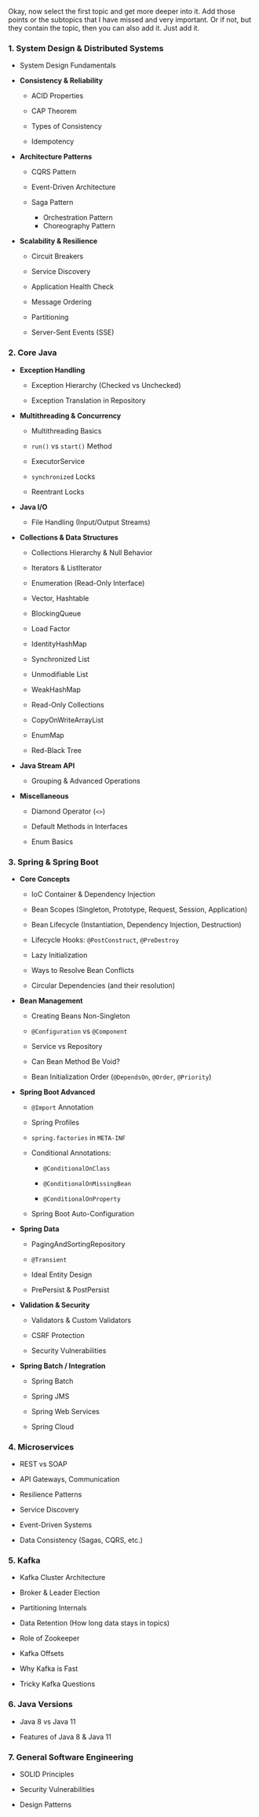 Okay, now select the first topic and get more deeper into it. Add those points or the subtopics that I have missed and very important. Or if not, but they contain the topic, then you can also add it. Just add it.

 ### 1. **System Design & Distributed Systems**
 
 
- System Design Fundamentals
 
- **Consistency & Reliability** 
 
  - ACID Properties
 
  - CAP Theorem
 
  - Types of Consistency
 
  - Idempotency
 

 
 
- **Architecture Patterns** 
 
  - CQRS Pattern
 
  - Event-Driven Architecture
 
  - Saga Pattern
	  - Orchestration Pattern
	  - Choreography Pattern
 

 
 
- **Scalability & Resilience** 
 
  - Circuit Breakers
 
  - Service Discovery
 
  - Application Health Check
 
  - Message Ordering
 
  - Partitioning
 
  - Server-Sent Events (SSE)
 

 
 

  
### 2. **Core Java**
 
 
- **Exception Handling** 
 
  - Exception Hierarchy (Checked vs Unchecked)
 
  - Exception Translation in Repository
 

 
 
- **Multithreading & Concurrency** 
 
  - Multithreading Basics
 
  - `run()` vs `start()` Method
 
  - ExecutorService
 
  - `synchronized` Locks
 
  - Reentrant Locks
 

 
 
- **Java I/O** 
 
  - File Handling (Input/Output Streams)
 

 
 
- **Collections & Data Structures** 
 
  - Collections Hierarchy & Null Behavior
 
  - Iterators & ListIterator
 
  - Enumeration (Read-Only Interface)
 
  - Vector, Hashtable
 
  - BlockingQueue
 
  - Load Factor
 
  - IdentityHashMap
 
  - Synchronized List
 
  - Unmodifiable List
 
  - WeakHashMap
 
  - Read-Only Collections
 
  - CopyOnWriteArrayList
 
  - EnumMap
 
  - Red-Black Tree
 

 
 
- **Java Stream API** 
 
  - Grouping & Advanced Operations
 

 
 
- **Miscellaneous** 
 
  - Diamond Operator (`<>`)
 
  - Default Methods in Interfaces
 
  - Enum Basics
 

 
 

  
### 3. **Spring & Spring Boot**
 
 
- **Core Concepts** 
 
  - IoC Container & Dependency Injection
 
  - Bean Scopes (Singleton, Prototype, Request, Session, Application)
 
  - Bean Lifecycle (Instantiation, Dependency Injection, Destruction)
 
  - Lifecycle Hooks: `@PostConstruct`, `@PreDestroy`
 
  - Lazy Initialization
 
  - Ways to Resolve Bean Conflicts
 
  - Circular Dependencies (and their resolution)
 

 
 
- **Bean Management** 
 
  - Creating Beans Non-Singleton
 
  - `@Configuration` vs `@Component`
 
  - Service vs Repository
 
  - Can Bean Method Be Void?
 
  - Bean Initialization Order (`@DependsOn`, `@Order`, `@Priority`)
 

 
 
- **Spring Boot Advanced** 
 
  - `@Import` Annotation
 
  - Spring Profiles
 
  - `spring.factories` in `META-INF`
 
  - Conditional Annotations: 
 
    - `@ConditionalOnClass`
 
    - `@ConditionalOnMissingBean`
 
    - `@ConditionalOnProperty`
 

 
 
  - Spring Boot Auto-Configuration
 

 
 
- **Spring Data** 
 
  - PagingAndSortingRepository
 
  - `@Transient`
 
  - Ideal Entity Design
 
  - PrePersist & PostPersist
 

 
 
- **Validation & Security** 
 
  - Validators & Custom Validators
 
  - CSRF Protection
 
  - Security Vulnerabilities
 

 
 
- **Spring Batch / Integration** 
 
  - Spring Batch
 
  - Spring JMS
 
  - Spring Web Services
 
  - Spring Cloud
 

 
 

  
### 4. **Microservices**
 
 
- REST vs SOAP
 
- API Gateways, Communication
 
- Resilience Patterns
 
- Service Discovery
 
- Event-Driven Systems
 
- Data Consistency (Sagas, CQRS, etc.)
 

  
### 5. **Kafka**
 
 
- Kafka Cluster Architecture
 
- Broker & Leader Election
 
- Partitioning Internals
 
- Data Retention (How long data stays in topics)
 
- Role of Zookeeper
 
- Kafka Offsets
 
- Why Kafka is Fast
 
- Tricky Kafka Questions
 

  
### 6. **Java Versions**
 
 
- Java 8 vs Java 11
 
- Features of Java 8 & Java 11
 

  
### 7. **General Software Engineering**
 
 
- SOLID Principles
 
- Security Vulnerabilities
 
- Design Patterns